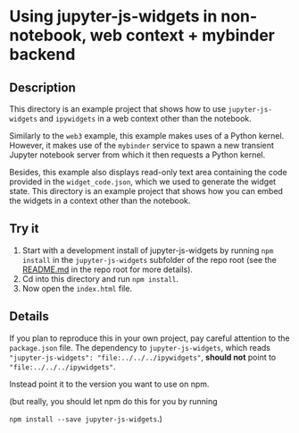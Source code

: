 # Using jupyter-js-widgets in non-notebook, web context + mybinder backend

## Description

This directory is an example project that shows how to use `jupyter-js-widgets`
and `ipywidgets` in a web context other than the notebook.

Similarly to the `web3` example, this example makes uses of a Python kernel.
However, it makes use of the `mybinder` service to spawn a new transient Jupyter
notebook server from which it then requests a Python kernel.

Besides, this example also displays read-only text area containing the code
provided in the `widget_code.json`, which we used to generate the widget state.
This directory is an example project that shows how you can embed the widgets in
a context other than the notebook.

## Try it

1. Start with a development install of jupyter-js-widgets by running
   `npm install` in the `jupyter-js-widgets` subfolder of the repo root
   (see the [README.md](../../../README.md) in the repo root for more details).
2. Cd into this directory and run `npm install`.
3. Now open the `index.html` file.

## Details

If you plan to reproduce this in your own project, pay careful attention to the
`package.json` file. The dependency to `jupyter-js-widgets`, which reads
`"jupyter-js-widgets": "file:../../../ipywidgets"`, **should not** point to
`"file:../../../ipywidgets"`.

Instead point it to the version you want to use on npm.

(but really, you should let npm do this for you by running

`npm install --save jupyter-js-widgets`.)

